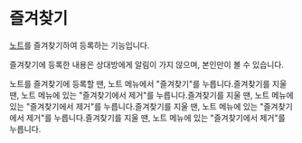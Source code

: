 # 즐겨찾기

[노트](./note)를 즐겨찾기하여 등록하는 기능입니다.

<!--TODO:「お気に入りページ」をMisskey Webに飛ばすリンクで置き換え-->

즐겨찾기에 등록한 내용은 상대방에게 알림이 가지 않으며, 본인만이 볼 수 있습니다.

노트를 즐겨찾기에 등록할 땐, 노트 메뉴에서 "즐겨찾기"를 누릅니다.즐겨찾기를 지울 땐, 노트 메뉴에 있는 "즐겨찾기에서 제거"를 누릅니다.즐겨찾기를 지울 땐, 노트 메뉴에 있는 "즐겨찾기에서 제거"를 누릅니다.즐겨찾기를 지울 땐, 노트 메뉴에 있는 "즐겨찾기에서 제거"를 누릅니다.즐겨찾기를 지울 땐, 노트 메뉴에 있는 "즐겨찾기에서 제거"를 누릅니다.
